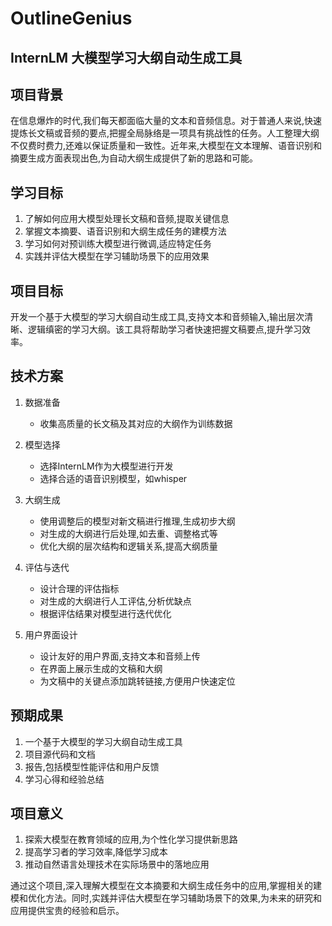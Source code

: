 # OutlineGenius
## InternLM 大模型学习大纲自动生成工具

## 项目背景

在信息爆炸的时代,我们每天都面临大量的文本和音频信息。对于普通人来说,快速提炼长文稿或音频的要点,把握全局脉络是一项具有挑战性的任务。人工整理大纲不仅费时费力,还难以保证质量和一致性。近年来,大模型在文本理解、语音识别和摘要生成方面表现出色,为自动大纲生成提供了新的思路和可能。

## 学习目标

1. 了解如何应用大模型处理长文稿和音频,提取关键信息
2. 掌握文本摘要、语音识别和大纲生成任务的建模方法
3. 学习如何对预训练大模型进行微调,适应特定任务
4. 实践并评估大模型在学习辅助场景下的应用效果

## 项目目标

开发一个基于大模型的学习大纲自动生成工具,支持文本和音频输入,输出层次清晰、逻辑缜密的学习大纲。该工具将帮助学习者快速把握文稿要点,提升学习效率。

## 技术方案

1. 数据准备
   - 收集高质量的长文稿及其对应的大纲作为训练数据

2. 模型选择
   - 选择InternLM作为大模型进行开发
   - 选择合适的语音识别模型，如whisper

3. 大纲生成
   - 使用调整后的模型对新文稿进行推理,生成初步大纲
   - 对生成的大纲进行后处理,如去重、调整格式等
   - 优化大纲的层次结构和逻辑关系,提高大纲质量

4. 评估与迭代
   - 设计合理的评估指标
   - 对生成的大纲进行人工评估,分析优缺点
   - 根据评估结果对模型进行迭代优化

5. 用户界面设计
   - 设计友好的用户界面,支持文本和音频上传
   - 在界面上展示生成的文稿和大纲
   - 为文稿中的关键点添加跳转链接,方便用户快速定位

## 预期成果

1. 一个基于大模型的学习大纲自动生成工具
2. 项目源代码和文档
3. 报告,包括模型性能评估和用户反馈
4. 学习心得和经验总结

## 项目意义

1. 探索大模型在教育领域的应用,为个性化学习提供新思路
2. 提高学习者的学习效率,降低学习成本
3. 推动自然语言处理技术在实际场景中的落地应用

通过这个项目,深入理解大模型在文本摘要和大纲生成任务中的应用,掌握相关的建模和优化方法。同时,实践并评估大模型在学习辅助场景下的效果,为未来的研究和应用提供宝贵的经验和启示。
